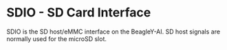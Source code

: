 <!--
---
name: SDIO
class: interface
type: pinout
description: BeagleY-AI SDIO Pins
-->
# SDIO - SD Card Interface

SDIO is the SD host/eMMC interface on the BeagleY-AI. SD host signals are normally used for the microSD slot.